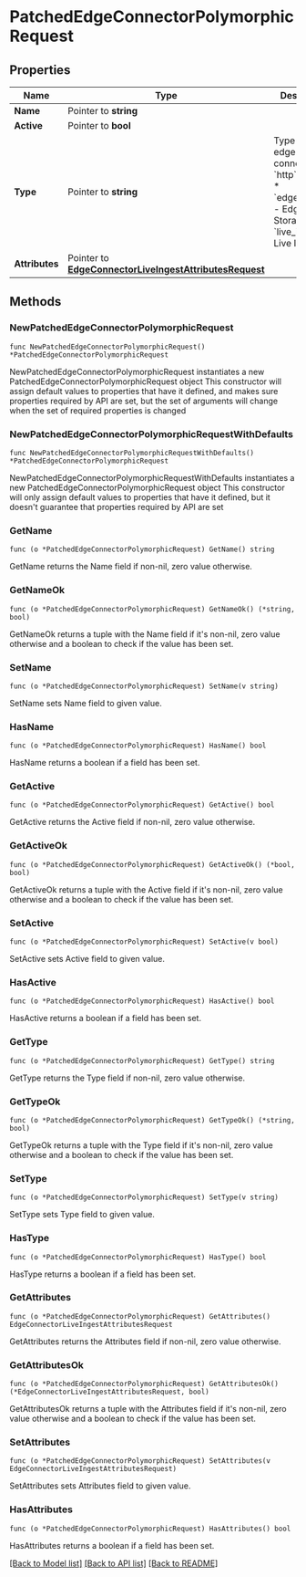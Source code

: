 # PatchedEdgeConnectorPolymorphicRequest

## Properties

Name | Type | Description | Notes
------------ | ------------- | ------------- | -------------
**Name** | Pointer to **string** |  | [optional] 
**Active** | Pointer to **bool** |  | [optional] 
**Type** | Pointer to **string** | Type of the edge connector  * &#x60;http&#x60; - HTTP * &#x60;edge_storage&#x60; - Edge Storage * &#x60;live_ingest&#x60; - Live Ingest | [optional] 
**Attributes** | Pointer to [**EdgeConnectorLiveIngestAttributesRequest**](EdgeConnectorLiveIngestAttributesRequest.md) |  | [optional] 

## Methods

### NewPatchedEdgeConnectorPolymorphicRequest

`func NewPatchedEdgeConnectorPolymorphicRequest() *PatchedEdgeConnectorPolymorphicRequest`

NewPatchedEdgeConnectorPolymorphicRequest instantiates a new PatchedEdgeConnectorPolymorphicRequest object
This constructor will assign default values to properties that have it defined,
and makes sure properties required by API are set, but the set of arguments
will change when the set of required properties is changed

### NewPatchedEdgeConnectorPolymorphicRequestWithDefaults

`func NewPatchedEdgeConnectorPolymorphicRequestWithDefaults() *PatchedEdgeConnectorPolymorphicRequest`

NewPatchedEdgeConnectorPolymorphicRequestWithDefaults instantiates a new PatchedEdgeConnectorPolymorphicRequest object
This constructor will only assign default values to properties that have it defined,
but it doesn't guarantee that properties required by API are set

### GetName

`func (o *PatchedEdgeConnectorPolymorphicRequest) GetName() string`

GetName returns the Name field if non-nil, zero value otherwise.

### GetNameOk

`func (o *PatchedEdgeConnectorPolymorphicRequest) GetNameOk() (*string, bool)`

GetNameOk returns a tuple with the Name field if it's non-nil, zero value otherwise
and a boolean to check if the value has been set.

### SetName

`func (o *PatchedEdgeConnectorPolymorphicRequest) SetName(v string)`

SetName sets Name field to given value.

### HasName

`func (o *PatchedEdgeConnectorPolymorphicRequest) HasName() bool`

HasName returns a boolean if a field has been set.

### GetActive

`func (o *PatchedEdgeConnectorPolymorphicRequest) GetActive() bool`

GetActive returns the Active field if non-nil, zero value otherwise.

### GetActiveOk

`func (o *PatchedEdgeConnectorPolymorphicRequest) GetActiveOk() (*bool, bool)`

GetActiveOk returns a tuple with the Active field if it's non-nil, zero value otherwise
and a boolean to check if the value has been set.

### SetActive

`func (o *PatchedEdgeConnectorPolymorphicRequest) SetActive(v bool)`

SetActive sets Active field to given value.

### HasActive

`func (o *PatchedEdgeConnectorPolymorphicRequest) HasActive() bool`

HasActive returns a boolean if a field has been set.

### GetType

`func (o *PatchedEdgeConnectorPolymorphicRequest) GetType() string`

GetType returns the Type field if non-nil, zero value otherwise.

### GetTypeOk

`func (o *PatchedEdgeConnectorPolymorphicRequest) GetTypeOk() (*string, bool)`

GetTypeOk returns a tuple with the Type field if it's non-nil, zero value otherwise
and a boolean to check if the value has been set.

### SetType

`func (o *PatchedEdgeConnectorPolymorphicRequest) SetType(v string)`

SetType sets Type field to given value.

### HasType

`func (o *PatchedEdgeConnectorPolymorphicRequest) HasType() bool`

HasType returns a boolean if a field has been set.

### GetAttributes

`func (o *PatchedEdgeConnectorPolymorphicRequest) GetAttributes() EdgeConnectorLiveIngestAttributesRequest`

GetAttributes returns the Attributes field if non-nil, zero value otherwise.

### GetAttributesOk

`func (o *PatchedEdgeConnectorPolymorphicRequest) GetAttributesOk() (*EdgeConnectorLiveIngestAttributesRequest, bool)`

GetAttributesOk returns a tuple with the Attributes field if it's non-nil, zero value otherwise
and a boolean to check if the value has been set.

### SetAttributes

`func (o *PatchedEdgeConnectorPolymorphicRequest) SetAttributes(v EdgeConnectorLiveIngestAttributesRequest)`

SetAttributes sets Attributes field to given value.

### HasAttributes

`func (o *PatchedEdgeConnectorPolymorphicRequest) HasAttributes() bool`

HasAttributes returns a boolean if a field has been set.


[[Back to Model list]](../README.md#documentation-for-models) [[Back to API list]](../README.md#documentation-for-api-endpoints) [[Back to README]](../README.md)


